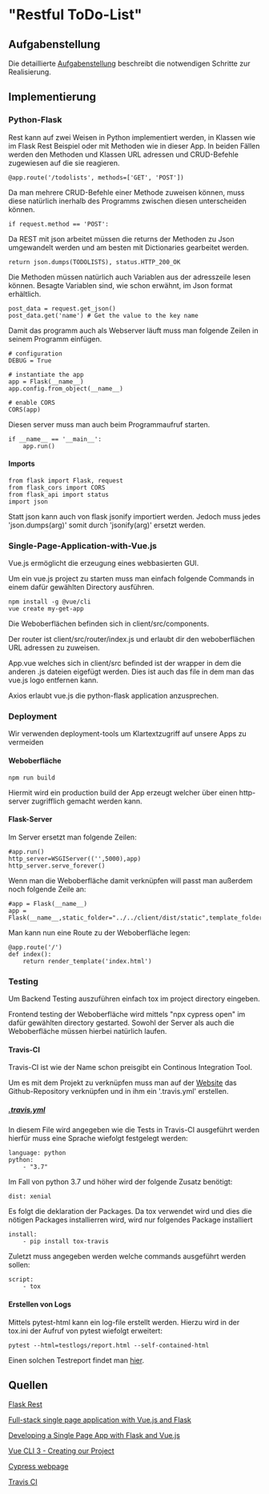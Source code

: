 # "Restful ToDo-List"

## Aufgabenstellung
Die detaillierte [Aufgabenstellung](TASK.md) beschreibt die notwendigen Schritte zur Realisierung.

## Implementierung

### Python-Flask

Rest kann auf zwei Weisen in Python implementiert werden, in Klassen wie im Flask Rest Beispiel oder mit Methoden wie in dieser App.
In beiden Fällen werden den Methoden und Klassen URL adressen und CRUD-Befehle zugewiesen auf die sie reagieren.

    @app.route('/todolists', methods=['GET', 'POST'])

Da man mehrere CRUD-Befehle einer Methode zuweisen können, muss diese natürlich inerhalb des Programms zwischen diesen unterscheiden können.

    if request.method == 'POST':

Da REST mit json arbeitet müssen die returns der Methoden zu Json umgewandelt werden und am besten mit Dictionaries gearbeitet werden.

    return json.dumps(TODOLISTS), status.HTTP_200_OK

Die Methoden müssen natürlich auch Variablen aus der adresszeile lesen können. Besagte Variablen sind, wie schon erwähnt, im Json format erhältlich.

    post_data = request.get_json()
    post_data.get('name') # Get the value to the key name

Damit das programm auch als Webserver läuft muss man folgende Zeilen in seinem Programm einfügen.

    # configuration
    DEBUG = True

    # instantiate the app
    app = Flask(__name__)
    app.config.from_object(__name__)

    # enable CORS
    CORS(app)

Diesen server muss man auch beim Programmaufruf starten.

    if __name__ == '__main__':
        app.run()


#### Imports

    from flask import Flask, request
    from flask_cors import CORS
    from flask_api import status
    import json

Statt json kann auch von flask jsonify importiert werden. Jedoch muss jedes 'json.dumps(arg)' somit durch 'jsonify(arg)' ersetzt werden.

### Single-Page-Application-with-Vue.js

Vue.js ermöglicht die erzeugung eines webbasierten GUI.

Um ein vue.js project zu starten muss man einfach folgende Commands in einem dafür gewählten Directory ausführen.

    npm install -g @vue/cli
    vue create my-get-app

Die Weboberflächen befinden sich in client/src/components.

Der router ist client/src/router/index.js und erlaubt dir den weboberflächen URL adressen zu zuweisen.

App.vue welches sich in client/src befinded ist der wrapper in dem die anderen .js dateien eigefügt werden.
Dies ist auch das file in dem man das vue.js logo entfernen kann.

Axios erlaubt vue.js die python-flask application anzusprechen.

### Deployment

Wir verwenden deployment-tools um Klartextzugriff auf unsere Apps zu vermeiden

#### Weboberfläche

    npm run build

Hiermit wird ein production build der App erzeugt welcher über einen http-server zugrifflich gemacht werden kann.

#### Flask-Server

Im Server ersetzt man folgende Zeilen:

    #app.run()
    http_server=WSGIServer(('',5000),app)
    http_server.serve_forever()

Wenn man die Weboberfläche damit verknüpfen will passt man außerdem noch folgende Zeile an:

    #app = Flask(__name__)
    app = Flask(__name__,static_folder="../../client/dist/static",template_folder="../../client/dist")

Man kann nun eine Route zu der Weboberfläche legen:

    @app.route('/')
    def index():
        return render_template('index.html')

### Testing

Um Backend Testing auszuführen einfach tox im project directory eingeben.

Frontend testing der Weboberfläche wird mittels "npx cypress open" im dafür gewählten directory gestarted.
Sowohl der Server als auch die Weboberfläche müssen hierbei natürlich laufen.

#### Travis-CI

Travis-CI ist wie der Name schon preisgibt ein Continous Integration Tool.

Um es mit dem Projekt zu verknüpfen muss man auf der [Website](travis-ci.com) das Github-Repository verknüpfen und in ihm ein '.travis.yml' erstellen.

##### [.travis.yml](.travis.yml)

In diesem File wird angegeben wie die Tests in Travis-CI ausgeführt werden hierfür muss eine Sprache wiefolgt festgelegt werden:

    language: python
    python:
        - "3.7"

Im Fall von python 3.7 und höher wird der folgende Zusatz benötigt:

    dist: xenial

 Es folgt die deklaration der Packages. Da tox verwendet wird und dies die nötigen Packages installierren wird, wird nur folgendes Package installiert

    install:
        - pip install tox-travis

Zuletzt muss angegeben werden welche commands ausgeführt werden sollen:

    script:
        - tox

#### Erstellen von Logs

Mittels pytest-html kann ein log-file erstellt werden. Hierzu wird in der tox.ini der Aufruf von pytest wiefolgt erweitert:

    pytest --html=testlogs/report.html --self-contained-html

Einen solchen Testreport findet man [hier](https://htmlpreview.github.io/?https://github.com/mnetrwal-tgm/sew5-todo-list-mnetrwal-tgm/blob/master/testlogs/report.html).

## Quellen
[Flask Rest](https://flask-restful.readthedocs.io/en/latest/quickstart.html#full-example)

[Full-stack single page application with Vue.js and Flask](https://codeburst.io/full-stack-single-page-application-with-vue-js-and-flask-b1e036315532)

[Developing a Single Page App with Flask and Vue.js](https://testdriven.io/developing-a-single-page-app-with-flask-and-vuejs)

[Vue CLI 3 - Creating our Project](https://www.vuemastery.com/courses/real-world-vue-js/vue-cli/)

[Cypress webpage](https://www.cypress.io/)

[Travis CI](travis-ci.com)